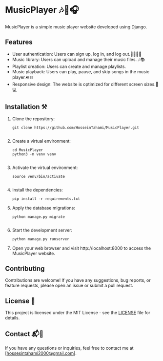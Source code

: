 # MusicPlayer 🎶🎤🎧

MusicPlayer is a simple music player website developed using Django.

## Features

- User authentication: Users can sign up, log in, and log out.🔐👨🏻‍💻
- Music library: Users can upload and manage their music files. 🎶📚
- Playlist creation: Users can create and manage playlists.
- Music playback: Users can play, pause, and skip songs in the music player.⏯️⏸️
- Responsive design: The website is optimized for different screen sizes.📱💻

## Installation ⚒️

1. Clone the repository:

   ```shell
   git clone https://github.com/HosseinTahami/MusicPlayer.git


2. Create a virtual environment:

   ````shell
   cd MusicPlayer
   python3 -m venv venv


3. Activate the virtual environment:

   ````shell
   source venv/bin/activate


4. Install the dependencies:

   ````shell
   pip install -r requirements.txt

5. Apply the database migrations:

   ````shell
   python manage.py migrate


6. Start the development server:

   ````shell
   python manage.py runserver

7. Open your web browser and visit http://localhost:8000 to access the MusicPlayer website.

## Contributing

Contributions are welcome! If you have any suggestions, bug reports, or feature requests, please open an issue or submit a pull request.

## License 📝

This project is licensed under the MIT License - see the [LICENSE](LICENSE) file for details.

## Contact 📬📩

If you have any questions or inquiries, feel free to contact me at [hossesintahami2000@gmail.com].

